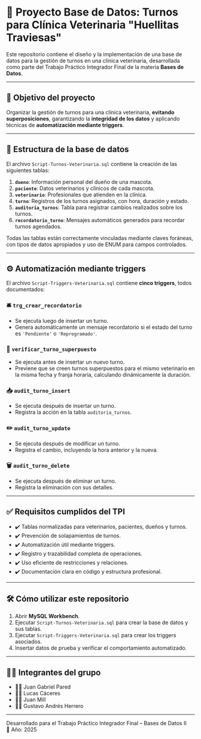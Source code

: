 # 🐾 Proyecto Base de Datos: Turnos para Clínica Veterinaria "Huellitas Traviesas"

Este repositorio contiene el diseño y la implementación de una base de datos para la gestión de turnos en una clínica veterinaria, desarrollada como parte del Trabajo Práctico Integrador Final de la materia **Bases de Datos**.

---

## 📌 Objetivo del proyecto

Organizar la gestión de turnos para una clínica veterinaria, **evitando superposiciones**, garantizando la **integridad de los datos** y aplicando técnicas de **automatización mediante triggers**.

---

## 🧱 Estructura de la base de datos

El archivo `Script-Turnos-Veterinaria.sql` contiene la creación de las siguientes tablas:

1. **`dueno`**: Información personal del dueño de una mascota.
2. **`paciente`**: Datos veterinarios y clínicos de cada mascota.
3. **`veterinario`**: Profesionales que atienden en la clínica.
4. **`turno`**: Registros de los turnos asignados, con hora, duración y estado.
5. **`auditoria_turnos`**: Tabla para registrar cambios realizados sobre los turnos.
6. **`recordatorio_turno`**: Mensajes automáticos generados para recordar turnos agendados.

Todas las tablas están correctamente vinculadas mediante claves foráneas, con tipos de datos apropiados y uso de ENUM para campos controlados.

---

## ⚙️ Automatización mediante triggers

El archivo `Script-Triggers-Veterinaria.sql` contiene **cinco triggers**, todos documentados:

### 🛎️ `trg_crear_recordatorio`
- Se ejecuta luego de insertar un turno.
- Genera automáticamente un mensaje recordatorio si el estado del turno es `'Pendiente'` o `'Reprogramado'`.

### 🔄 `verificar_turno_superpuesto`
- Se ejecuta antes de insertar un nuevo turno.
- Previene que se creen turnos superpuestos para el mismo veterinario en la misma fecha y franja horaria, calculando dinámicamente la duración.

### 📥 `audit_turno_insert`
- Se ejecuta después de insertar un turno.
- Registra la acción en la tabla `auditoria_turnos`.

### ✏️ `audit_turno_update`
- Se ejecuta después de modificar un turno.
- Registra el cambio, incluyendo la hora anterior y la nueva.

### 🗑️ `audit_turno_delete`
- Se ejecuta después de eliminar un turno.
- Registra la eliminación con sus detalles.

---

## ✅ Requisitos cumplidos del TPI

- ✔️ Tablas normalizadas para veterinarios, pacientes, dueños y turnos.
- ✔️ Prevención de solapamientos de turnos.
- ✔️ Automatización útil mediante triggers.
- ✔️ Registro y trazabilidad completa de operaciones.
- ✔️ Uso eficiente de restricciones y relaciones.
- ✔️ Documentación clara en código y estructura profesional.

---

## 🛠️ Cómo utilizar este repositorio

1. Abrir **MySQL Workbench**.
2. Ejecutar `Script-Turnos-Veterinaria.sql` para crear la base de datos y sus tablas.
3. Ejecutar `Script-Triggers-Veterinaria.sql` para crear los triggers asociados.
4. Insertar datos de prueba y verificar el comportamiento automatizado.

---

## 👨‍💻 Integrantes del grupo

- 👨‍💻 Juan Gabriel Pared  
- 👨‍💻 Lucas Cáceres  
- 👨‍💻 Juan Mill  
- 👨‍💻 Gustavo Andrés Herrero  

---

Desarrollado para el Trabajo Práctico Integrador Final – Bases de Datos II  
📅 Año: 2025
